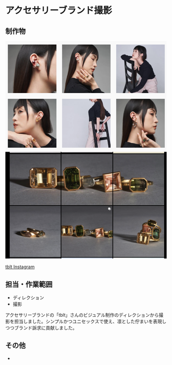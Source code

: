 # アクセサリーブランド撮影

## 制作物

<img src="https://github.com/isihigameKoudai/koudai-ishigame/blob/master/assets/img/tblt.png" />

<img src="https://github.com/isihigameKoudai/koudai-ishigame/blob/master/assets/img/tblt_still.png" />

[tblt Instagram](https://www.instagram.com/tblt_e/?hl=ja)

## 担当・作業範囲

- ディレクション
- 撮影

アクセサリーブランドの「tblt」さんのビジュアル制作のディレクションから撮影を担当しました。シンプルかつユニセックスで使え、凛とした佇まいを表現しつつブランド訴求に貢献しました。

## その他

- 
